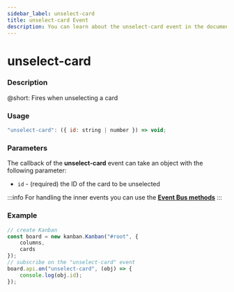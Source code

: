 ```yaml
---
sidebar_label: unselect-card
title: unselect-card Event
description: You can learn about the unselect-card event in the documentation of the DHTMLX JavaScript Kanban library. Browse developer guides and API reference, try out code examples and live demos, and download a free 30-day evaluation version of DHTMLX Kanban.
---
```


# unselect-card

### Description

@short: Fires when unselecting a card

### Usage

~~~jsx {}
"unselect-card": ({ id: string | number }) => void;
~~~

### Parameters

The callback of the **unselect-card** event can take an object with the following parameter:

- `id` - (required) the ID of the card to be unselected

:::info
For handling the inner events you can use the [**Event Bus methods**](api/overview/main_overview.md/#event-bus-methods)
:::

### Example

~~~jsx {7-9}
// create Kanban
const board = new kanban.Kanban("#root", {
    columns,
    cards
});
// subscribe on the "unselect-card" event
board.api.on("unselect-card", (obj) => {
    console.log(obj.id);
});
~~~
